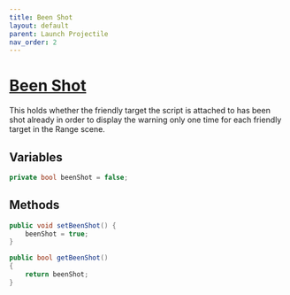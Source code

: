 ```yaml
---
title: Been Shot
layout: default
parent: Launch Projectile
nav_order: 2
---
```


# [Been Shot](https://github.com/joshberger5/Temptare/blob/second/Assets/PersistentVarHolder.cs)
This holds whether the friendly target the script is attached to has been shot already in order to display the warning only one time for each friendly target in the Range scene.

## Variables
```csharp
private bool beenShot = false;
```

## Methods
```csharp
public void setBeenShot() {
    beenShot = true;
}

public bool getBeenShot()
{
    return beenShot;
}
```

